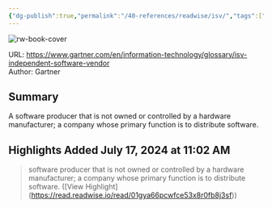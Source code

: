 ```yaml
---
{"dg-publish":true,"permalink":"/40-references/readwise/isv/","tags":["rw/articles"]}
---
```



![rw-book-cover](https://readwise-assets.s3.amazonaws.com/static/images/article4.6bc1851654a0.png)

  

URL: <https://www.gartner.com/en/information-technology/glossary/isv-independent-software-vendor>  
Author: Gartner

## Summary

A software producer that is not owned or controlled by a hardware manufacturer; a company whose primary function is to distribute software.

## Highlights Added July 17, 2024 at 11:02 AM

> software producer that is not owned or controlled by a hardware manufacturer; a company whose primary function is to distribute software. ([View Highlight] (<https://read.readwise.io/read/01gya66pcwfce53x8r0fb8j3sf>))
